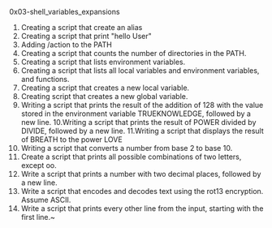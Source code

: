0x03-shell_variables_expansions
1. Creating a script that create an alias
2. Creating a script that print "hello User"
3. Adding /action to the PATH
4. Creating a script that counts the number of directories in the PATH.
5. Creating a script that lists environment variables.
6. Creating a script that lists all local variables and environment variables, and functions.
7. Creating a script that creates a new local variable.
8. Creating script that creates a new global variable.
9. Writing a script that prints the result of the addition of 128 with the value stored in the environment variable TRUEKNOWLEDGE, followed by a new line.
10.Writing a script that prints the result of POWER divided by DIVIDE, followed by a new line.
11.Writing a script that displays the result of BREATH to the power LOVE
12. Writing a script that converts a number from base 2 to base 10.
13. Create a script that prints all possible combinations of two letters, except oo.
14. Write a script that prints a number with two decimal places, followed by a new line.
15. Write a script that encodes and decodes text using the rot13 encryption. Assume ASCII.
16. Write a script that prints every other line from the input, starting with the first line.~
